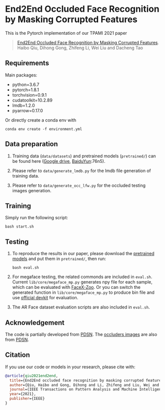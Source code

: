 # End2End Occluded Face Recognition by Masking Corrupted Features
This is the Pytorch implementation of our TPAMI 2021 paper 
>[End2End Occluded Face Recognition by Masking Corrupted Features](https://arxiv.org/abs/2108.09468). 
><br>Haibo Qiu, Dihong Gong, Zhifeng Li, Wei Liu and Dacheng Tao<br>

## Requirements
Main packages:
- python=3.6.7
- pytorch=1.8.1
- torchvision=0.9.1
- cudatoolkit=10.2.89
- lmdb=1.2.0
- pyarrow=0.17.0

Or directly create a conda env with
  ```
  conda env create -f environment.yml
  ```

## Data preparation
1. Training data (`data/datasets`) and pretrained models (`pretrained/`) can be found here ([Google drive](https://drive.google.com/drive/folders/12r0QEQFb8MOxh1ZtX679Pnx4g8hknLOg?usp=sharing), [BaiduYun](https://pan.baidu.com/s/1VjuE1nqfytiTYjYWuxP7rA):76n5).

2. Please refer to `data/generate_lmdb.py` for the lmdb file generation of training data.

3. Please refer to `data/generate_occ_lfw.py` for the occluded testing images generation.

## Training
Simply run the following script:
  ```
  bash start.sh
  ```

## Testing
1. To reproduce the results in our paper, please download the [pretrained models](https://drive.google.com/drive/folders/12r0QEQFb8MOxh1ZtX679Pnx4g8hknLOg?usp=sharing) and put them in `pretrained/`, then run:
    ```
    bash eval.sh
    ```
2. For megaface testing, the related commonds are included in `eval.sh`. Current `lib/core/megaface_mp.py` generates npy file for each sample, which can be evaluated with [FaceX-Zoo](https://github.com/JDAI-CV/FaceX-Zoo/tree/main/test_protocol/megaface). Or you can switch the generated function in `lib/core/megaface_mp.py` to produce bin file and use [official devkit](https://megaface.cs.washington.edu/participate/challenge.html) for evaluation. 

3. The AR Face dataset evaluation scripts are also included in `eval.sh`.

## Acknowledgement
The code is partially developed from [PDSN](https://github.com/linserSnow/PDSN). The [occluders images](https://drive.google.com/drive/folders/12r0QEQFb8MOxh1ZtX679Pnx4g8hknLOg?usp=sharing) are also from [PDSN](https://github.com/linserSnow/PDSN).

## Citation
If you use our code or models in your research, please cite with:
```bibtex
@article{qiu2021end2end,
  title={End2End occluded face recognition by masking corrupted features},
  author={Qiu, Haibo and Gong, Dihong and Li, Zhifeng and Liu, Wei and Tao, Dacheng},
  journal={IEEE Transactions on Pattern Analysis and Machine Intelligence},
  year={2021},
  publisher={IEEE}
}
```
